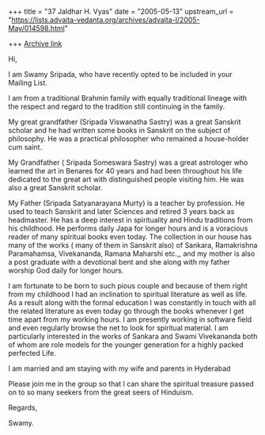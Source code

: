 +++
title = "37 Jaldhar H. Vyas"
date = "2005-05-13"
upstream_url = "https://lists.advaita-vedanta.org/archives/advaita-l/2005-May/014598.html"

+++
[Archive link](https://lists.advaita-vedanta.org/archives/advaita-l/2005-May/014598.html)

Hi,



I am Swamy Sripada, who have recently opted to be included in your
Mailing List.

I am from a traditional Brahmin family with equally traditional lineage
with the respect and regard to the tradition still continuing in the
family.

My great grandfather (Sripada Viswanatha Sastry) was a great Sanskrit
scholar and he had written some books in Sanskrit on the subject of
philosophy. He was a practical philosopher who remained a house-holder
cum saint.

My Grandfather ( Sripada Someswara Sastry) was a great astrologer who
learned the art in Benares for 40 years and had been throughout his life
dedicated to the great art with distinguished people visiting him. He
was also a great Sanskrit scholar.

My Father (Sripada Satyanarayana Murty)  is a teacher by profession. He
used to teach Sanskrit and later Sciences and retired 3 years back as
headmaster. He has a deep interest in spirituality and Hindu traditions
from his childhood. He performs daily Japa for longer hours and is a
voracious reader of many spiritual books even today. The collection in
our house has many of  the works ( many of them in Sanskrit also)  of
Sankara, Ramakrishna Paramahamsa, Vivekananda, Ramana Maharshi etc.,,
and my mother is also a post graduate with a devotional bent and she
along with my father worship God daily for longer hours.

I am fortunate to be born to such pious couple and because of them right
from my childhood I had an inclination to spiritual literature as well
as life. As a result along with the formal education I was constantly in
touch with all the related literature as even today go through the books
whenever I get time apart from my working hours. I am presently working
in software field and even regularly browse the net to look for
spiritual material. I am particularly interested in the works of Sankara
and Swami Vivekananda both of whom are role models for the younger
generation for a highly packed perfected Life.

I am married and am staying with my wife and parents in Hyderabad

Please join me in the group so that I can share the spiritual treasure
passed on to so many seekers from the great seers of Hinduism.

Regards,

Swamy.


